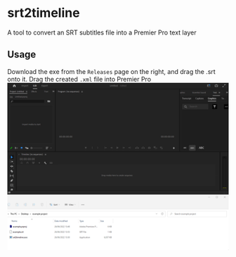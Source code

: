 # srt2timeline
A tool to convert an SRT subtitles file into a Premier Pro text layer

## Usage
Download the exe from the `Releases` page on the right, and drag the .srt onto it. Drag the created `.xml` file into Premier Pro
![](https://github.com/sethwheway/srt2timeline/raw/main/usage.gif)
